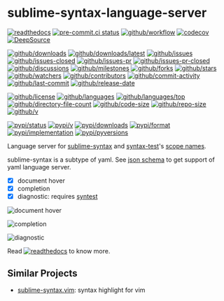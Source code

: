 # sublime-syntax-language-server

[![readthedocs](https://shields.io/readthedocs/sublime-syntax-language-server)](https://sublime-syntax-language-server.readthedocs.io)
[![pre-commit.ci status](https://results.pre-commit.ci/badge/github/Freed-Wu/sublime-syntax-language-server/main.svg)](https://results.pre-commit.ci/latest/github/Freed-Wu/sublime-syntax-language-server/main)
[![github/workflow](https://github.com/Freed-Wu/sublime-syntax-language-server/actions/workflows/main.yml/badge.svg)](https://github.com/Freed-Wu/sublime-syntax-language-server/actions)
[![codecov](https://codecov.io/gh/Freed-Wu/sublime-syntax-language-server/branch/main/graph/badge.svg)](https://codecov.io/gh/Freed-Wu/sublime-syntax-language-server)
[![DeepSource](https://deepsource.io/gh/Freed-Wu/sublime-syntax-language-server.svg/?show_trend=true)](https://deepsource.io/gh/Freed-Wu/sublime-syntax-language-server)

[![github/downloads](https://shields.io/github/downloads/Freed-Wu/sublime-syntax-language-server/total)](https://github.com/Freed-Wu/sublime-syntax-language-server/releases)
[![github/downloads/latest](https://shields.io/github/downloads/Freed-Wu/sublime-syntax-language-server/latest/total)](https://github.com/Freed-Wu/sublime-syntax-language-server/releases/latest)
[![github/issues](https://shields.io/github/issues/Freed-Wu/sublime-syntax-language-server)](https://github.com/Freed-Wu/sublime-syntax-language-server/issues)
[![github/issues-closed](https://shields.io/github/issues-closed/Freed-Wu/sublime-syntax-language-server)](https://github.com/Freed-Wu/sublime-syntax-language-server/issues?q=is%3Aissue+is%3Aclosed)
[![github/issues-pr](https://shields.io/github/issues-pr/Freed-Wu/sublime-syntax-language-server)](https://github.com/Freed-Wu/sublime-syntax-language-server/pulls)
[![github/issues-pr-closed](https://shields.io/github/issues-pr-closed/Freed-Wu/sublime-syntax-language-server)](https://github.com/Freed-Wu/sublime-syntax-language-server/pulls?q=is%3Apr+is%3Aclosed)
[![github/discussions](https://shields.io/github/discussions/Freed-Wu/sublime-syntax-language-server)](https://github.com/Freed-Wu/sublime-syntax-language-server/discussions)
[![github/milestones](https://shields.io/github/milestones/all/Freed-Wu/sublime-syntax-language-server)](https://github.com/Freed-Wu/sublime-syntax-language-server/milestones)
[![github/forks](https://shields.io/github/forks/Freed-Wu/sublime-syntax-language-server)](https://github.com/Freed-Wu/sublime-syntax-language-server/network/members)
[![github/stars](https://shields.io/github/stars/Freed-Wu/sublime-syntax-language-server)](https://github.com/Freed-Wu/sublime-syntax-language-server/stargazers)
[![github/watchers](https://shields.io/github/watchers/Freed-Wu/sublime-syntax-language-server)](https://github.com/Freed-Wu/sublime-syntax-language-server/watchers)
[![github/contributors](https://shields.io/github/contributors/Freed-Wu/sublime-syntax-language-server)](https://github.com/Freed-Wu/sublime-syntax-language-server/graphs/contributors)
[![github/commit-activity](https://shields.io/github/commit-activity/w/Freed-Wu/sublime-syntax-language-server)](https://github.com/Freed-Wu/sublime-syntax-language-server/graphs/commit-activity)
[![github/last-commit](https://shields.io/github/last-commit/Freed-Wu/sublime-syntax-language-server)](https://github.com/Freed-Wu/sublime-syntax-language-server/commits)
[![github/release-date](https://shields.io/github/release-date/Freed-Wu/sublime-syntax-language-server)](https://github.com/Freed-Wu/sublime-syntax-language-server/releases/latest)

[![github/license](https://shields.io/github/license/Freed-Wu/sublime-syntax-language-server)](https://github.com/Freed-Wu/sublime-syntax-language-server/blob/main/LICENSE)
[![github/languages](https://shields.io/github/languages/count/Freed-Wu/sublime-syntax-language-server)](https://github.com/Freed-Wu/sublime-syntax-language-server)
[![github/languages/top](https://shields.io/github/languages/top/Freed-Wu/sublime-syntax-language-server)](https://github.com/Freed-Wu/sublime-syntax-language-server)
[![github/directory-file-count](https://shields.io/github/directory-file-count/Freed-Wu/sublime-syntax-language-server)](https://github.com/Freed-Wu/sublime-syntax-language-server)
[![github/code-size](https://shields.io/github/languages/code-size/Freed-Wu/sublime-syntax-language-server)](https://github.com/Freed-Wu/sublime-syntax-language-server)
[![github/repo-size](https://shields.io/github/repo-size/Freed-Wu/sublime-syntax-language-server)](https://github.com/Freed-Wu/sublime-syntax-language-server)
[![github/v](https://shields.io/github/v/release/Freed-Wu/sublime-syntax-language-server)](https://github.com/Freed-Wu/sublime-syntax-language-server)

[![pypi/status](https://shields.io/pypi/status/sublime-syntax-language-server)](https://pypi.org/project/sublime-syntax-language-server/#description)
[![pypi/v](https://shields.io/pypi/v/sublime-syntax-language-server)](https://pypi.org/project/sublime-syntax-language-server/#history)
[![pypi/downloads](https://shields.io/pypi/dd/sublime-syntax-language-server)](https://pypi.org/project/sublime-syntax-language-server/#files)
[![pypi/format](https://shields.io/pypi/format/sublime-syntax-language-server)](https://pypi.org/project/sublime-syntax-language-server/#files)
[![pypi/implementation](https://shields.io/pypi/implementation/sublime-syntax-language-server)](https://pypi.org/project/sublime-syntax-language-server/#files)
[![pypi/pyversions](https://shields.io/pypi/pyversions/sublime-syntax-language-server)](https://pypi.org/project/sublime-syntax-language-server/#files)

Language server for
[sublime-syntax](https://www.sublimetext.com/docs/syntax.html)
and
[syntax-test](https://www.sublimetext.com/docs/syntax.html#testing)'s
[scope names](https://www.sublimetext.com/docs/scope_naming.html).

sublime-syntax is a subtype of yaml. See
[json schema](https://www.schemastore.org/json)
to get support of yaml language server.

- [x] document hover
- [x] completion
- [x] diagnostic: requires [syntest](https://github.com/trishume/syntect)

![document hover](https://github.com/Freed-Wu/requirements-language-server/assets/32936898/17f4063c-3f2c-4956-b60a-996d351ccb79)

![completion](https://github.com/Freed-Wu/requirements-language-server/assets/32936898/eb536fa5-b36b-4a16-bc59-a211adf242be)

![diagnostic](https://user-images.githubusercontent.com/32936898/194603713-1dbc6a4c-cd9a-4894-8cd0-bae0563fa176.png)

Read
[![readthedocs](https://shields.io/readthedocs/sublime-syntax-language-server)](https://sublime-syntax-language-server.readthedocs.io)
to know more.

## Similar Projects

- [sublime-syntax.vim](https://github.com/Freed-Wu/sublime-syntax.vim):
  syntax highlight for vim
